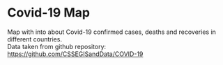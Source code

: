 # Covid-19 Map

Map with into about Covid-19 confirmed cases, deaths and recoveries in different countries.<br />
Data taken from github repository: https://github.com/CSSEGISandData/COVID-19
